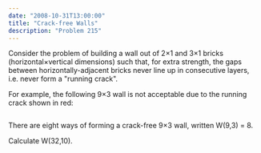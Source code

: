 ```yaml
---
date: "2008-10-31T13:00:00"
title: "Crack-free Walls"
description: "Problem 215"
---
```


<p>Consider the problem of building a wall out of 2×1 and 3×1 bricks (horizontal×vertical dimensions) such that, for extra strength, the gaps between horizontally-adjacent bricks never line up in consecutive layers, i.e. never form a "running crack".</p>
<p>For example, the following 9×3 wall is not acceptable due to the running crack shown in red:</p>
<div style="text-align:center;">
<img alt="" class="dark_img" src="/images/p215_crackfree.gif"/></div>
<p>There are eight ways of forming a crack-free 9×3 wall, written W(9,3) = 8.</p>
<p>Calculate W(32,10).</p>

